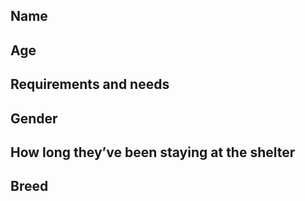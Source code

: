 <!DOCTYPE html>
<html>
<body>

<h2>Name</h2>
<h2>Age</h2>
<h2>Requirements and needs</h2>
<h2>Gender</h2>
<h2>How long they’ve been staying at the shelter</h2>
<h2>Breed</h2>

</body>
</html>
